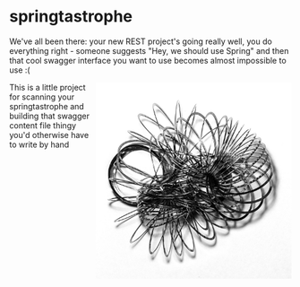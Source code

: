 # springtastrophe

We've all been there: your new REST project's going really well, you do everything right - someone suggests "Hey, we should use Spring" and then that cool swagger interface you want to use becomes almost impossible to use :(

<img src="./pics/tangled.jpg" align=right width="350">

This is a little project for scanning your springtastrophe and building that swagger content file thingy you'd otherwise have to write by hand

